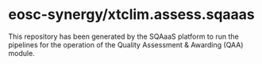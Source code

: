<!--
SPDX-FileCopyrightText: Copyright contributors to the Software Quality Assurance as a Service (SQAaaS) project <sqaaas@ibergrid.eu>

SPDX-License-Identifier: GPL-3.0-only
-->

# eosc-synergy/xtclim.assess.sqaaas
This repository has been generated by the SQAaaS platform to run the pipelines
for the operation of the
Quality Assessment & Awarding (QAA)
module.